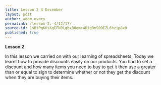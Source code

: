 ```yaml
---
title: Lesson 2 4 December
layout: post
author: adam.overy
permalink: /lesson-2:-4/12/17/
source-id: 1sBtPqKKsXgEFN9Lgbx88emc4DigRnS00EZL6hzip8x0
published: true
---
```

**Lesson 2**

In this lesson we carried on with our learning of spreadsheets. Today we learnt how to provide discounts easily on our products. You had to set a discount and how many items you need to buy to get it then use a greater than or equal to sign to determine whether or not they get the discount when they are buying their items. 

